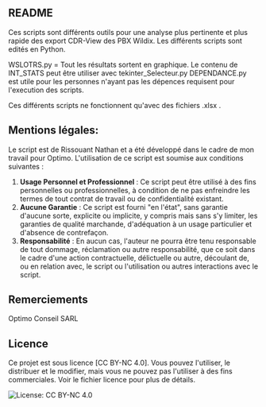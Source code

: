 ## README
Ces scripts sont différents outils pour une analyse plus pertinente et plus rapide des export CDR-View des PBX Wildix.
Les différents scripts sont edités en Python.

WSLOTRS.py = Tout les résultats sortent en graphique.
Le contenu de INT_STATS peut être utiliser avec tekinter_Selecteur.py
DEPENDANCE.py est utile pour les personnes n'ayant pas les dépences requisent pour l'execution des scripts.

Ces différents scripts ne fonctionnent qu'avec des fichiers .xlsx .

## Mentions légales:
Le script est de Rissouant Nathan et a été développé dans le cadre de mon travail pour Optimo. L'utilisation de ce script est soumise aux conditions suivantes :

1. **Usage Personnel et Professionnel** : Ce script peut être utilisé à des fins personnelles ou professionnelles, à condition de ne pas enfreindre les termes de tout contrat de travail ou de confidentialité existant.
2. **Aucune Garantie** : Ce script est fourni "en l'état", sans garantie d'aucune sorte, explicite ou implicite, y compris mais sans s'y limiter, les garanties de qualité marchande, d'adéquation à un usage particulier et d'absence de contrefaçon.
3. **Responsabilité** : En aucun cas, l'auteur ne pourra être tenu responsable de tout dommage, réclamation ou autre responsabilité, que ce soit dans le cadre d'une action contractuelle, délictuelle ou autre, découlant de, ou en relation avec, le script ou l'utilisation ou autres interactions avec le script.

## Remerciements
Optimo Conseil SARL


## Licence

Ce projet est sous licence [CC BY-NC 4.0]. Vous pouvez l'utiliser, le distribuer et le modifier, mais vous ne pouvez pas l'utiliser à des fins commerciales. Voir le fichier licence pour plus de détails.

![License: CC BY-NC 4.0](https://img.shields.io/badge/License-CC%20BY--NC%204.0-lightgrey.svg)

